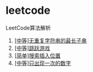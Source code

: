 # leetcode
LeetCode算法解析

1. [[中等]无重复字符串的最长子串](https://github.com/wangmeijian/leetcode/blob/master/docs/1.md)
2. [[中等]跳跃游戏](https://github.com/wangmeijian/leetcode/blob/master/docs/2.md)
3. [[简单]搜索插入位置](https://github.com/wangmeijian/leetcode/blob/master/docs/3.md)
3. [[中等]只出现一次的数字](https://github.com/wangmeijian/leetcode/blob/master/docs/4.md)
